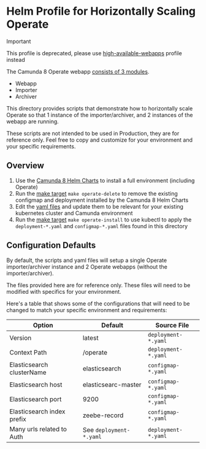 # Helm Profile for Horizontally Scaling Operate

> [!IMPORTANT]  
> This profile is deprecated, please use [high-available-webapps](../high-available-webapps) profile instead

The Camunda 8 Operate webapp [consists of 3 modules](https://docs.camunda.io/docs/self-managed/operate-deployment/importer-and-archiver/). 
- Webapp
- Importer
- Archiver

This directory provides scripts that demonstrate how to horizontally scale Operate so that 1 instance of the importer/archiver, and 2 instances of the webapp are running. 

These scripts are not intended to be used in Production, they are for reference only. Feel free to copy and customize for your environment and your specific requirements. 

## Overview

1. Use the [Camunda 8 Helm Charts](https://github.com/camunda/camunda-platform-helm) to install a full environment (including Operate)
2. Run the [make target](./include/operate.mk) `make operate-delete` to remove the existing configmap and deployment installed by the Camunda 8 Helm Charts
3. Edit the [yaml files](./include) and update them to be relevant for your existing kubernetes cluster and Camunda environment
4. Run the [make target](./include/operate.mk) `make operate-install` to use kubectl to apply the `deployment-*.yaml` and `configmap-*.yaml` files found in this directory

## Configuration Defaults

By default, the scripts and yaml files will setup a single Operate importer/archiver instance and 2 Operate webapps (without the importer/archiver). 

The files provided here are for reference only. These files will need to be modified with specifics for your environment.

Here's a table that shows some of the configurations that will need to be changed to match your specific environment and requirements: 

| Option                     | Default                 | Source File           |
|----------------------------|-------------------------|-----------------------|
| Version                    | latest                  | `deployment-*.yaml`   |
| Context Path               | /operate                | `deployment-*.yaml`   |
| Elasticsearch clusterName  | elasticsearch           | `configmap-*.yaml`    |
| Elasticsearch host         | elasticsearc-master     | `configmap-*.yaml`    |
| Elasticsearch port         | 9200                    | `configmap-*.yaml`    |
| Elasticsearch index prefix | zeebe-record            | `configmap-*.yaml`    |
| Many urls related to Auth  | See `deployment-*.yaml` | `deployment-*.yaml`   |
